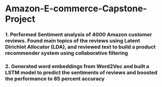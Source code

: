 # Amazon-E-commerce-Capstone-Project
### 1. Performed Sentiment analysis of 4000 Amazon customer reviews. Found main topics of the reviews using Latent Dirichlet Allocator (LDA), and reviewed text to build a product recommender system using collaborative filtering 
### 2. Generated word embeddings from Word2Vec and built a LSTM model to predict the sentiments of reviews and boosted the performance to 85 percent accuracy


